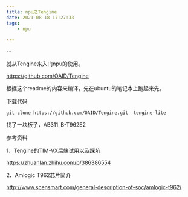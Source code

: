 ```yaml
---
title: npu之Tengine
date: 2021-08-18 17:27:33
tags:
	- npu

---
```


--

就从Tengine来入门npu的使用。

https://github.com/OAID/Tengine

根据这个readme的内容来编译，先在ubuntu的笔记本上跑起来先。

下载代码

```
git clone https://github.com/OAID/Tengine.git  tengine-lite
```

找了一块板子，AB311_B-T962E2



参考资料

1、Tengine的TIM-VX后端试用以及踩坑

https://zhuanlan.zhihu.com/p/386386554

2、Amlogic T962芯片简介

http://www.scensmart.com/general-description-of-soc/amlogic-t962/